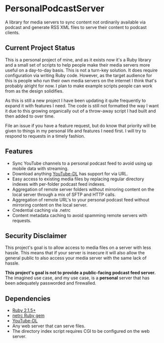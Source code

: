 # PersonalPodcastServer

A library for media servers to sync content not ordinarily available via podcast and generate RSS XML files to serve their content to podcast clients.

## Current Project Status
This is a personal project of mine, and as it exists now it's a Ruby library and a small set of scripts to help people make their media servers more useful on a day-to-day basis. This is not a turn-key solution. It does require configuration via writing Ruby code. However, as the target audience for this is people who run their own media servers on the internet I think that's probably alright for now. I plan to make example scripts people can work from as the design solidifies.

As this is still a new project I have been updating it quite frequently to expand it with features I need. The code is still not formatted the way I want it due to this growing organically out of a throw-away script I had built and then added to over time.

File an issue if you have a feature request, but do know that priority will be given to things in my personal life and features I need first. I will try to respond to requests in a timely fashion.

## Features
 * Sync YouTube channels to a personal podcast feed to avoid using up mobile data with streaming.
 * Download anything [YouTube-DL](https://github.com/rg3/youtube-dl) has support for via URL.
 * Easy access to existing media files by replacing regular directory indexes with per-folder podcast feed indexes.
 * Aggregation of remote server folders without mirroring content on the local server through a mix of SFTP and HTTP calls.
 * Aggregation of remote URL's to your personal podcast feed without mirroring content on the local server.
 * Credential caching via .netrc
 * Content metadata caching to avoid spamming remote servers with requests.

## Security Disclaimer
This project's goal is to allow access to media files on a server with less hassle. This means that if your server is insecure it will also allow the general public to also access your media server with the same lack of hassle. 

**This project's goal is not to provide a public-facing podcast feed server.** The imagined use case, and my use case, is a **personal** server that has been adequately passworded and firewalled.

## Dependencies
 * [Ruby 2.1.5+](https://www.ruby-lang.org/)
 * [netrc Ruby gem](https://rubygems.org/gems/netrc/)
 * [YouTube-DL](https://github.com/rg3/youtube-dl)
 * Any web server that can serve files. 
 * The directory index script requires CGI to be configured on the web server.


